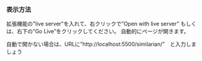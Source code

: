 ### 表示方法
拡張機能の"live server"を入れて、右クリックで”Open with live server” もしくは、右下の”Go Live”をクリックしてください。
自動的にページが開きます。

自動で開かない場合は、URLに”http://localhost:5500/similarian/”　と入力しましょう
